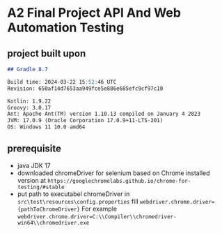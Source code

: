 # A2 Final Project API And Web Automation Testing

## project built upon

```md
## Gradle 8.7

Build time: 2024-03-22 15:52:46 UTC
Revision: 650af14d7653aa949fce5e886e685efc9cf97c10

Kotlin: 1.9.22
Groovy: 3.0.17
Ant: Apache Ant(TM) version 1.10.13 compiled on January 4 2023
JVM: 17.0.9 (Oracle Corporation 17.0.9+11-LTS-201)
OS: Windows 11 10.0 amd64
```

## prerequisite

- java JDK 17
- downloaded chromeDriver for selenium based on Chrome installed version at `https://googlechromelabs.github.io/chrome-for-testing/#stable`
- put path to executabel chromeDriver in `src\test\resources\config.properties` fill `webdriver.chrome.driver={pathToChromeDriver}`
  For example `webdriver.chrome.driver=C:\\Compiler\\chromedriver-win64\\chromedriver.exe`